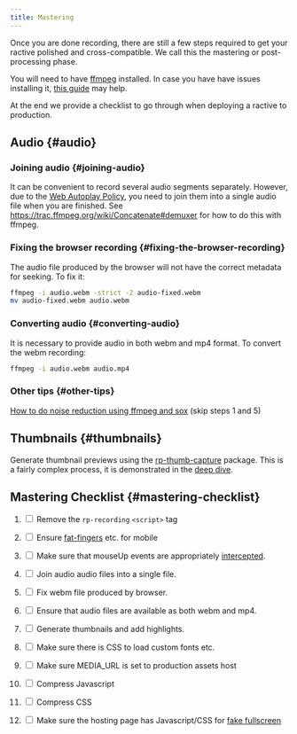 ```yaml
---
title: Mastering
---
```


Once you are done recording, there are still a few steps required to get your ractive polished and cross-compatible. We call this the mastering or post-processing phase.

You will need to have [ffmpeg](https://ffmpeg.org/download.html) installed. In case you have have issues installing it, [this guide](https://github.com/adaptlearning/adapt_authoring/wiki/Installing-FFmpeg) may help.

At the end we provide a checklist to go through when deploying a ractive to production.

## Audio {#audio}

### Joining audio {#joining-audio}

It can be convenient to record several audio segments separately. However, due to the <a href="https://developer.mozilla.org/en-US/docs/Web/Media/Autoplay_guide#The_play()_method">Web Autoplay Policy</a>, you need to join them into a single audio file when you are finished. See <a href="https://trac.ffmpeg.org/wiki/Concatenate#demuxer">https://trac.ffmpeg.org/wiki/Concatenate#demuxer</a> for how to do this with ffmpeg.

### Fixing the browser recording {#fixing-the-browser-recording}
The audio file produced by the browser will not have the correct metadata for seeking. To fix it:

```bash
ffmpeg -i audio.webm -strict -2 audio-fixed.webm
mv audio-fixed.webm audio.webm
```

### Converting audio {#converting-audio}
It is necessary to provide audio in both webm and mp4 format. To convert the webm recording:

```bash
ffmpeg -i audio.webm audio.mp4
```

### Other tips {#other-tips}

[How to do noise reduction using ffmpeg and sox](http://www.zoharbabin.com/how-to-do-noise-reduction-using-ffmpeg-and-sox/) (skip steps 1 and 5)

## Thumbnails {#thumbnails}

Generate thumbnail previews using the <a href="https://github.com/ysulyma/rp-thumb-capture">rp-thumb-capture</a> package. This is a fairly complex process, it is demonstrated in the [deep dive](https://youtu.be/9O8h58ANY64?t=3202).

## Mastering Checklist {#mastering-checklist}

1. <input type="checkbox"/> Remove the <code>rp-recording</code> <code class="language-html">&lt;script&gt;</code> tag

1. <input type="checkbox"/> Ensure <a href="/docs/guide/authoring/#fat-fingers">fat-fingers</a> etc. for mobile

1. <input type="checkbox"/> Make sure that mouseUp events are appropriately <a href="/docs/guide/authoring#canvas-clicks">intercepted</a>.

1. <input type="checkbox"/> Join audio audio files into a single file.

1. <input type="checkbox"/> Fix webm file produced by browser.

1. <input type="checkbox"/> Ensure that audio files are available as both webm and mp4.

1. <input type="checkbox"/> Generate thumbnails and add highlights.

1. <input type="checkbox"/> Make sure there is CSS to load custom fonts etc.
1. <input type="checkbox"/> Make sure MEDIA_URL is set to production assets host
1. <input type="checkbox"/> Compress Javascript
1. <input type="checkbox"/> Compress CSS
1. <input type="checkbox"/> Make sure the hosting page has Javascript/CSS for <a href="/docs/guide/authoring#fake-fullscreen">fake fullscreen</a>